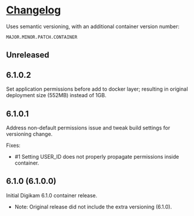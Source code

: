 # [Changelog][3g]
Uses semantic versioning, with an additional container version number:

`MAJOR.MINOR.PATCH.CONTAINER`

## Unreleased

## 6.1.0.2
Set application permissions before add to docker layer; resulting in original
deployment size (552MB) instead of 1GB.

## 6.1.0.1
Address non-default permissions issue and tweak build settings for versioning
change.

Fixes:
* #1 Setting USER_ID does not properly propagate permissions inside container.

## 6.1.0 (6.1.0.0)
Initial Digikam 6.1.0 container release.

* Note: Original release did not include the extra versioning (6.1.0).

[3g]: https://keepachangelog.com/en/1.0.0/